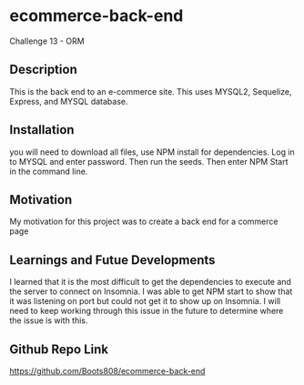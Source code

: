 # ecommerce-back-end

Challenge 13 - ORM

## Description

This is the back end to an e-commerce site. This uses MYSQL2, Sequelize, Express, and MYSQL database.

## Installation

you will need to download all files, use NPM install for dependencies. Log in to MYSQL and enter password. Then run the seeds. Then enter NPM Start in the command line.

## Motivation

My motivation for this project was to create a back end for a commerce page

## Learnings and Futue Developments

I learned that it is the most difficult to get the dependencies to execute and the server to connect on Insomnia. I was able to get NPM start to show that it was listening on port but could not get it to show up on Insomnia. I will need to keep working through this issue in the future to determine where the issue is with this.

## Github Repo Link

<https://github.com/Boots808/ecommerce-back-end>
